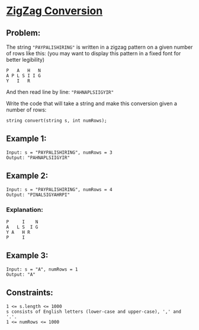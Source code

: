 # [ZigZag Conversion](https://leetcode.com/problems/zigzag-conversion/)

## Problem:
The string `"PAYPALISHIRING"` is written in a zigzag pattern on a given number of rows like this: (you may want to display this pattern in a fixed font for better legibility)

    P   A   H   N
    A P L S I I G
    Y   I   R

And then read line by line: `"PAHNAPLSIIGYIR"`

Write the code that will take a string and make this conversion given a number of rows:

`string convert(string s, int numRows);`
 

## Example 1:

    Input: s = "PAYPALISHIRING", numRows = 3
    Output: "PAHNAPLSIIGYIR"
    
## Example 2:

    Input: s = "PAYPALISHIRING", numRows = 4
    Output: "PINALSIGYAHRPI"

### Explanation:
```
P     I    N
A   L S  I G
Y A   H R
P     I
```

## Example 3:

    Input: s = "A", numRows = 1
    Output: "A"
 

## Constraints:

    1 <= s.length <= 1000
    s consists of English letters (lower-case and upper-case), ',' and '.'.
    1 <= numRows <= 1000
